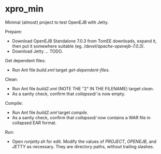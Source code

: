 # xpro_min
Minimal (almost) project to test OpenEJB with Jetty.

Prepare:
- Download OpenEJB Standalone 7.0.3 from TomEE downloads, expand it, then put it somewhere suitable (eg. _/devel/apache-openejb-7.0.3)_.
- Download Jetty ... TODO.  

Get dependent files:
- Run Ant file _build.xml_ target _get-dependent-files_.  

Clean:
- Run Ant file _build2.xml_ (NOTE THE "2" IN THE FILENAME) target _clean_.   
- As a sanity check, confirm that _collapsed/_ is now empty.  

Compile:
- Run Ant file _build2.xml_ target _compile_.  
- As a sanity check, confirm that _collapsed/_ now contains a WAR file in collapsed EAR format.  

Run:
- Open _runjetty.sh_ for edit. Modify the values of _PROJECT_, _OPENEJB_, and _JETTY_ as necessary. They are directory paths, without trailing slashes.  
